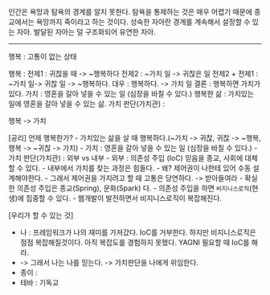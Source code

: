 인간은 욕망과 탐욕의 경계를 알지 못한다.
탐욕을 통제하는 것은 매우 어렵기 때문에 종교에서는 욕망까지 죽이라고 하는 것이다.
성숙한 자아란 경계를 계속해서 설정할 수 있는 자아.
발달된 자아는 덜 구조화되어 유연한 자아.


---
행복 : 고통이 없는 상태

행복 : 
	전제1 : 귀찮을 때 -> ~행복하다
	전제2 : ~가치 일 -> 귀찮은 일
	전제2 + 전제1 : ~가치 일-> 귀찮 일 -> ~행복하다.
	대우 : 행복하다. -> 가치 일
	결론 : 행복하면 가치가 있다.
가치 : 
	영혼을 갈아 넣을 수 있는 일 (심장을 바칠 수 있다.)
행복한 삶 :
	가치있는 일에 영혼을 갈아 넣을 수 있는 삶.
가치 판단(가치관) :
	

행복 -> 가치

[공리]
언제 행복한가?
	- 가치있는 삶을 살 때 행복하다.(~가치 -> 귀찮, 귀찮 -> ~행복, 행복 -> ~귀찮 -> 가치)
	- 가치 : 영혼을 갈아 넣을 수 있는 일 (심장을 바칠 수 있다.)
	- 가치 판단(가치관) : 외부 vs 내부
		- 외부 : 의존성 주입 (IoC) 믿음을 종교, 사회에 대체할 수 있다.
		- 내부에서 가치를 찾는 과정은 힘들다.
			- 왜? 제어권이 나한테 있어 수동 설계해야한다.
			- 그래서 제어권을 가지려고 할 때 고통은 당연하다.  -> 받아들여라
		- 확실한 의존성 주입은 종교(Spring), 문화(Spark) 다.
			- 의존성 주입을 하면 `비지니스로직`(현생)에 집중할 수 있다.
			- 웹개발이 발전하면서 비지니스로직이 복잡해진다.
	
[우리가 할 수 있는 것]
- 나 : 프레임워크가 나의 재미를 가져갔다. IoC를 거부한다. 하지만 비지니스로직은 점점 복잡해질것이다. 아직 복잡도를 경험하지 못했다. YAGNI 필요할 때 IoC를 해라.
- -> 그래서 나는 나를 믿는다. -> 가치판단을 나에게 위임한다.
- 종이 : 
- 테바 : 기독교

















